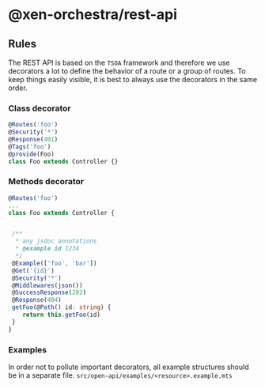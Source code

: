 # @xen-orchestra/rest-api

## Rules

The REST API is based on the `TSOA` framework and therefore we use decorators a lot to define the behavior of a route or a group of routes. To keep things easily visible, it is best to always use the decorators in the same order.

### Class decorator

```ts
@Routes('foo')
@Security('*')
@Response(401)
@Tags('foo')
@provide(Foo)
class Foo extends Controller {}
```

### Methods decorator

```ts
@Routes('foo')
...
class Foo extends Controller {


 /**
  * any jsdoc annotations
  * @example id 1234
  */
 @Example(['foo', 'bar'])
 @Get('{id}')
 @Security('*')
 @Middlewares(json())
 @SuccessResponse(202)
 @Response(404)
 getFoo(@Path() id: string) {
    return this.getFoo(id)
 }
}
```

### Examples

In order not to pollute important decorators, all example structures should be in a separate file. `src/open-api/examples/<resource>.example.mts`
